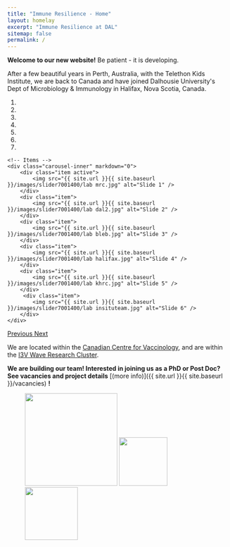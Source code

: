 ```yaml
---
title: "Immune Resilience - Home"
layout: homelay
excerpt: "Immune Resilience at DAL"
sitemap: false
permalink: /
---
```


**Welcome to our new website!**
Be patient - it is developing.   

After a few beautiful years in Perth, Australia, with the Telethon Kids Institute, we are back to Canada and have joined Dalhousie University's Dept of Microbiology & Immunology in Halifax, Nova Scotia, Canada.


<div markdown="0" id="carousel" class="carousel slide" data-ride="carousel" data-interval="4000" data-pause="hover" >
    <!-- Menu -->
    <ol class="carousel-indicators">
        <li data-target="#carousel" data-slide-to="0" class="active"></li>
        <li data-target="#carousel" data-slide-to="1"></li>
        <li data-target="#carousel" data-slide-to="2"></li>
        <li data-target="#carousel" data-slide-to="3"></li>
        <li data-target="#carousel" data-slide-to="4"></li>
        <li data-target="#carousel" data-slide-to="5"></li>
        <li data-target="#carousel" data-slide-to="6"></li>
    </ol>

    <!-- Items -->
    <div class="carousel-inner" markdown="0">
        <div class="item active">
            <img src="{{ site.url }}{{ site.baseurl }}/images/slider7001400/lab mrc.jpg" alt="Slide 1" />
        </div>
        <div class="item">
            <img src="{{ site.url }}{{ site.baseurl }}/images/slider7001400/lab dal2.jpg" alt="Slide 2" />
        </div>
        <div class="item">
            <img src="{{ site.url }}{{ site.baseurl }}/images/slider7001400/lab bleb.jpg" alt="Slide 3" />
        </div>
        <div class="item">
            <img src="{{ site.url }}{{ site.baseurl }}/images/slider7001400/lab halifax.jpg" alt="Slide 4" />
        </div>
        <div class="item">
            <img src="{{ site.url }}{{ site.baseurl }}/images/slider7001400/lab khrc.jpg" alt="Slide 5" />
        </div>       
         <div class="item">
            <img src="{{ site.url }}{{ site.baseurl }}/images/slider7001400/lab insituteam.jpg" alt="Slide 6" />
        </div>
    </div>
  <a class="left carousel-control" href="#carousel" role="button" data-slide="prev">
    <span class="glyphicon glyphicon-chevron-left" aria-hidden="true"></span>
    <span class="sr-only">Previous</span>
  </a>
  <a class="right carousel-control" href="#carousel" role="button" data-slide="next">
    <span class="glyphicon glyphicon-chevron-right" aria-hidden="true"></span>
    <span class="sr-only">Next</span>
  </a>
</div>


We are located within the [Canadian Centre for Vaccinology](https://centerforvaccinology.ca/), and are within the [I3V Wave Research Cluster](https://dalhousiei3v.com/).

 **We are  building our team! Interested in joining us as a PhD or Post Doc?  See vacancies and project details** [(more info)]({{ site.url }}{{ site.baseurl }}/vacancies) **!**




<figure class="fourth">
  <img src="{{ site.url }}{{ site.baseurl }}/images/logopic/Logo_NWO dal.png" style="width: 210px">
  <img src="{{ site.url }}{{ site.baseurl }}/images/logopic/Logo_NWO ccfv.png" style="width: 110px">
  <img src="{{ site.url }}{{ site.baseurl }}/images/logopic/Logo_NWO i3v.png" style="width: 120px">
</figure>
